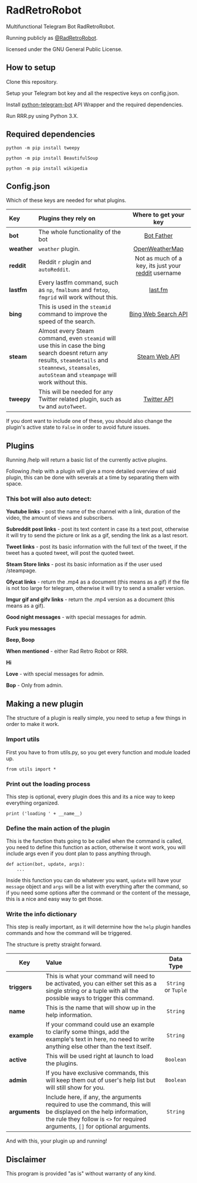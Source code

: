 # RadRetroRobot

Multifunctional Telegram Bot RadRetroRobot.

Running publicly as [@RadRetroRobot](http://telegram.me/radretrorobot).

licensed under the GNU General Public License. 
 
## How to setup
Clone this repository.

Setup your Telegram bot key and all the respective keys on config.json.

Install [python-telegram-bot](https://python-telegram-bot.org) API Wrapper and the required dependencies.

Run RRR.py using Python 3.X.

## Required dependencies

`python -m pip install tweepy`

`python -m pip install BeautifulSoup`

`python -m pip install wikipedia`

## Config.json

Which of these keys are needed for what plugins.

| Key | Plugins they rely on | Where to get your key | 
| :-- | :------------------- | :-------------------: |
|**bot**|The whole functionality of the bot | [Bot Father](t.me/BotFather)|
|**weather**| `weather` plugin.|[OpenWeatherMap](https://openweathermap.org/price)|
|**reddit**| Reddit `r` plugin and `autoReddit`. | Not as much of a key, its just your [reddit](www.reddit.com) username|
|**lastfm**|Every lastfm command, such as `np`, `fmalbums` and `fmtop`, `fmgrid` will work without this. | [last.fm](https://www.last.fm/api) |
|**bing**|This is used in the `steamid` command to improve the speed of the search.| [Bing Web Search API](https://azure.microsoft.com/en-us/services/cognitive-services/bing-web-search-api/) |
|**steam**| Almost every Steam command, even `steamid` will use this in case the bing search doesnt return any results, `steamdetails` and `steamnews`, `steamsales`, `autoSteam` and `steampage` will work without this. | [Steam Web API](https://steamcommunity.com/dev/apikey)| 
|**tweepy**|This will be needed for any Twitter related plugin, such as `tw` and `autoTweet`.|[Twitter API](https://apps.twitter.com/)|

If you dont want to include one of these, you should also change the plugin's active state to `False` in order to avoid future issues.

## Plugins

Running /help will return a basic list of the currently active plugins.

Following /help with a plugin will give a more detailed overview of said plugin, this can be done with severals at a time by separating them with space.

### This bot will also auto detect:

 **Youtube links** - post the name of the channel with a link, duration of the video, the amount of views and subscribers.

 **Subreddit post links** - post its text content in case its a text post, otherwise it will try to send the picture or link as a gif, sending the link as a last resort.
 
 **Tweet links** - post its basic information with the full text of the tweet, if the tweet has a quoted tweet, will post the quoted tweet.
 
 **Steam Store links** - post its basic information as if the user used /steampage.
 
 **Gfycat links** - return the .mp4 as a document (this means as a gif) if the file is not too large for telegram, otherwise it will try to send a smaller version.
 
 **Imgur gif and gifv links** - return the .mp4 version as a document (this means as a gif).
 
 **Good night messages** - with special messages for admin.
 
 **Fuck you messages**
 
 **Beep, Boop**
 
 **When mentioned** - either Rad Retro Robot or RRR.
 
 **Hi**
 
 **Love** - with special messages for admin.
 
 **Bop** - Only from admin.
 
## Making a new plugin

The structure of a plugin is really simple, you need to setup a few things in order to make it work.

### Import utils

First you have to from utils.py, so you get every function and module loaded up.

`from utils import *`

### Print out the loading process

This step is optional, every plugin does this and its a nice way to keep everything organized.

`print ('loading ' + __name__)`

### Define the main action of the plugin

This is the function thats going to be called when the command is called, you need to define this function as action, otherwise it wont work, you will include args even if you dont plan to pass anything through.

```
def action(bot, update, args):
    ...
```
Inside this function you can do whatever you want, `update` will have your `message` object and `args` will be a list with everything after the command, so if you need some options after the command or the content of the message, this is a nice and easy way to get those.

### Write the info dictionary

This step is really important, as it will determine how the `help` plugin handles commands and how the command will be triggered.

The structure is pretty straight forward.

| Key        | Value           | Data Type |  
| ------------- |:-------------|:--:|
| **triggers**      | This is what your command will need to be activated, you can either set this as a single string or a tuple with all the possible ways to trigger this command. |`String` or `Tuple` |
| **name**          | This is the name that will show up in the help information.      | `String` |
| **example**       | If your command could use an example to clarify some things, add the example's text in here, no need to write anything else other than the text itself.      | `String` |
| **active**        | This will be used right at launch to load the plugins.      | `Boolean` | 
| **admin**			 | If you have exclusive commands, this will keep them out of user's help list but will still show for you.      | `Boolean` |
| **arguments**     | Include here, if any, the arguments required to use the command, this will be displayed on the help information, the rule they follow is `<>` for required arguments, `[]` for optional arguments. | `String` |

And with this, your plugin up and running!

## Disclaimer

This program is provided "as is" without warranty of any kind.



